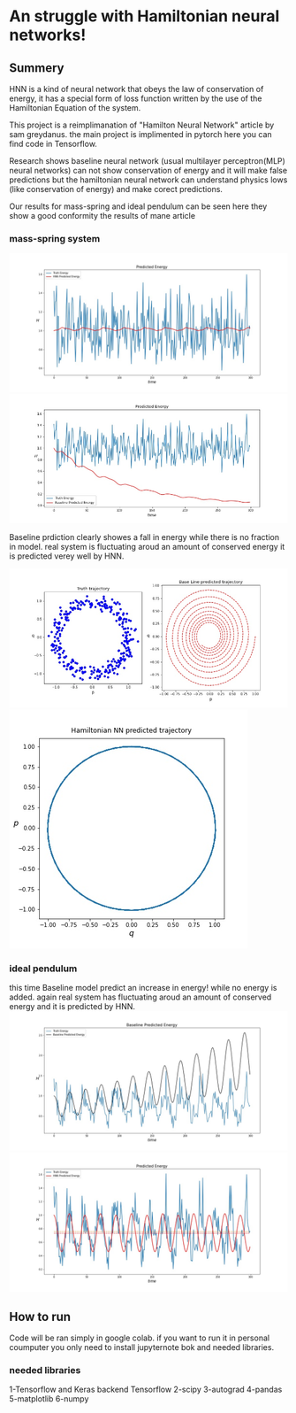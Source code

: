 # An struggle with Hamiltonian neural networks!

## Summery
HNN is a kind of neural network that obeys the law of conservation of energy, it has a special form of loss function written by the use of the Hamiltonian Equation of the system.

This project is a reimplimanation of "Hamilton Neural Network" article by sam greydanus.
the main project is implimented in pytorch here you can find code in Tensorflow.

Research shows baseline neural network (usual multilayer perceptron(MLP) neural networks) can not show conservation of energy and it will make false predictions but the hamiltonian neural network can understand physics lows (like conservation of energy)  and make corect predictions.

Our results for mass-spring and ideal pendulum can be seen here
they show a good conformity the results of mane article

 ### mass-spring system 
![Test Image 7](https://github.com/kimia-zahed/hamiltonian_neural_network/blob/main/picture_massSpring/hamiltonyPerTime_massSpringHNN.jpg)
![Test Image 7](https://github.com/kimia-zahed/hamiltonian_neural_network/blob/main/picture_massSpring/hamiltonyPerTime_massSpringBaseline.jpg)

Baseline prdiction clearly showes a fall in energy while there is no fraction in model. real system is fluctuating aroud an amount of conserved energy it is predicted verey well by HNN.

![Test Image 7](https://github.com/kimia-zahed/hamiltonian_neural_network/blob/main/picture_massSpring/trajectory_massSpringBaseline.jpg)
![Test Image 7](https://github.com/kimia-zahed/hamiltonian_neural_network/blob/main/picture_massSpring/trajectory_massSpringHNN.jpg)

### ideal pendulum

this time Baseline model predict an increase in energy! while no energy is added.
again real system has fluctuating aroud an amount of conserved energy and it is predicted by HNN.
![Test Image 7](https://github.com/kimia-zahed/hamiltonian_neural_network/blob/main/pictureidealPendulum/hamiltonyPerTime_pendulumBaseline.jpg)
![Test Image 7](https://github.com/kimia-zahed/hamiltonian_neural_network/blob/main/pictureidealPendulum/hamiltonyPerTime_pendulumHNN.jpg)

## How to run

Code will be ran simply in google colab. if you want to run it in personal coumputer you only need to install jupyternote bok and needed libraries. 

### needed libraries
1-Tensorflow and Keras backend Tensorflow
2-scipy
3-autograd
4-pandas
5-matplotlib
6-numpy
